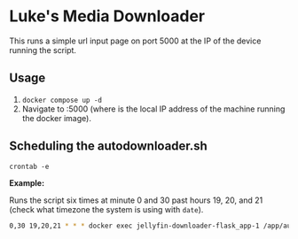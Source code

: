 # Luke's Media Downloader

This runs a simple url input page on port 5000 at the IP of the device running the script.

## Usage

1. `docker compose up -d`
2. Navigate to <ip>:5000 (where <ip> is the local IP address of the machine running the docker image).

## Scheduling the autodownloader.sh

`crontab -e`

**Example:**

Runs the script six times at minute 0 and 30 past hours 19, 20, and 21 (check what timezone the system is using with `date`).

```bash
0,30 19,20,21 * * * docker exec jellyfin-downloader-flask_app-1 /app/autodownloader.sh  >> /root/jellyfin-downloader/logs/autodownloader.log 2>&1
```
